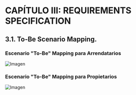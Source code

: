 # CAPÍTULO III: REQUIREMENTS  SPECIFICATION 

## 3.1. To-Be Scenario Mapping.

### Escenario "To-Be" Mapping para Arrendatarios
![Imagen](https://drive.google.com/uc?id=1-U7wh-pe_DlGdOhySa_nixqmy-GKvv5a)

### Escenario "To-Be" Mapping para Propietarios
![Imagen](https://drive.google.com/uc?id=1s6y9xAfbEC69gfs4Az7hz63-KjBXUC3s)
